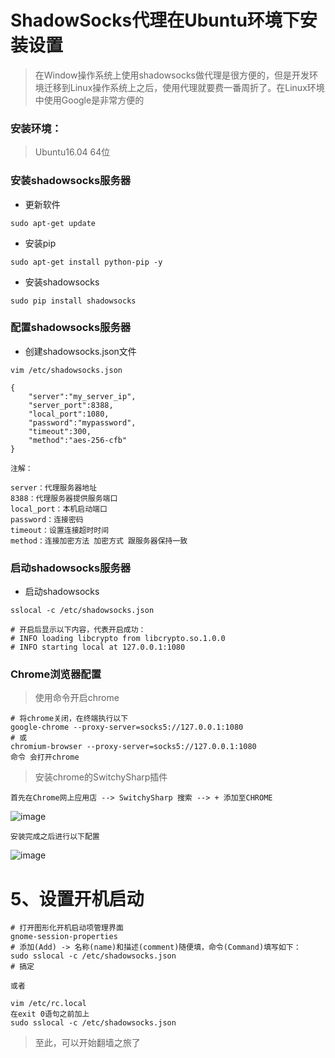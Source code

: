 
# ShadowSocks代理在Ubuntu环境下安装设置

> 在Window操作系统上使用shadowsocks做代理是很方便的，但是开发环境迁移到Linux操作系统上之后，使用代理就要费一番周折了。在Linux环境中使用Google是非常方便的

### 安装环境：

> Ubuntu16.04 64位

### 安装shadowsocks服务器

- 更新软件

```
sudo apt-get update
```

- 安装pip

```
sudo apt-get install python-pip -y
```

- 安装shadowsocks

```
sudo pip install shadowsocks
```

### 配置shadowsocks服务器

- 创建shadowsocks.json文件

```
vim /etc/shadowsocks.json

{
    "server":"my_server_ip",
    "server_port":8388,
    "local_port":1080,
    "password":"mypassword",
    "timeout":300,
    "method":"aes-256-cfb"
}

注解：

server：代理服务器地址
8388：代理服务器提供服务端口
local_port：本机启动端口
password：连接密码
timeout：设置连接超时时间
method：连接加密方法 加密方式 跟服务器保持一致
```

### 启动shadowsocks服务器

- 启动shadowsocks

```
sslocal -c /etc/shadowsocks.json

# 开启后显示以下内容，代表开启成功：
# INFO loading libcrypto from libcrypto.so.1.0.0
# INFO starting local at 127.0.0.1:1080
```

### Chrome浏览器配置

> 使用命令开启chrome

```
# 将chrome关闭，在终端执行以下
google-chrome --proxy-server=socks5://127.0.0.1:1080
# 或
chromium-browser --proxy-server=socks5://127.0.0.1:1080
命令 会打开chrome

```
> 安装chrome的SwitchySharp插件

```
首先在Chrome网上应用店 --> SwitchySharp 搜索 --> + 添加至CHROME
```
![image](https://github.com/ItdeerLab/itdeerlab-notes/blob/images/Ubuntu/2018.06.13-2.png)


```
安装完成之后进行以下配置
```

![image](https://github.com/ItdeerLab/itdeerlab-notes/blob/images/Ubuntu/2018.06.13-3.png)


# 5、设置开机启动


```
# 打开图形化开机启动项管理界面
gnome-session-properties
# 添加(Add) -> 名称(name)和描述(comment)随便填，命令(Command)填写如下： 
sudo sslocal -c /etc/shadowsocks.json
# 搞定

或者

vim /etc/rc.local
在exit 0语句之前加上
sudo sslocal -c /etc/shadowsocks.json

```

> 至此，可以开始翻墙之旅了